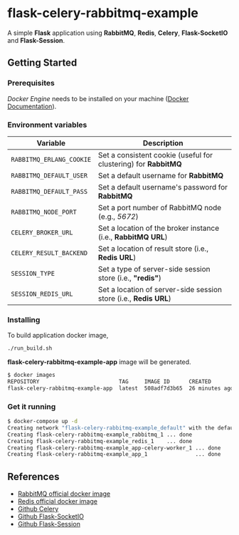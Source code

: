 # flask-celery-rabbitmq-example

A simple **Flask** application using **RabbitMQ**, **Redis**, **Celery**, **Flask-SocketIO** and **Flask-Session**.

## Getting Started

### Prerequisites

*Docker Engine* needs to be installed on your machine ([Docker Documentation](https://docs.docker.com/)).

### Environment variables

| Variable                 | Description                                                               |
| ------------------------ | ------------------------------------------------------------------------- |
| `RABBITMQ_ERLANG_COOKIE` | Set a consistent cookie (useful for clustering) for **RabbitMQ**          |
| `RABBITMQ_DEFAULT_USER`  | Set a default username for **RabbitMQ**                                   |
| `RABBITMQ_DEFAULT_PASS`  | Set a default username's password for **RabbitMQ**                        |
| `RABBITMQ_NODE_PORT`     | Set a port number of RabbitMQ node (e.g., *5672*)                         |
| `CELERY_BROKER_URL`      | Set a location of the broker instance (i.e., **RabbitMQ URL**)            |
| `CELERY_RESULT_BACKEND`  | Set a location of result store (i.e., **Redis URL**)                      |
| `SESSION_TYPE`           | Set a type of server-side session store (i.e., **"redis"**)               |
| `SESSION_REDIS_URL`      | Set a location of server-side session store (i.e., **Redis URL**)         |

### Installing

To build application docker image,

```bash
./run_build.sh
```

**flask-celery-rabbitmq-example-app** image will be generated.

```bash
$ docker images
REPOSITORY                         TAG     IMAGE ID      CREATED         SIZE
flask-celery-rabbitmq-example-app  latest  508adf7d3b65  26 minutes ago  331MB
```

### Get it running

```bash
$ docker-compose up -d
Creating network "flask-celery-rabbitmq-example_default" with the default driver
Creating flask-celery-rabbitmq-example_rabbitmq_1 ... done
Creating flask-celery-rabbitmq-example_redis_1    ... done
Creating flask-celery-rabbitmq-example_app-celery-worker_1 ... done
Creating flask-celery-rabbitmq-example_app_1               ... done
```

## References

* [RabbitMQ official docker image](https://hub.docker.com/_/rabbitmq)
* [Redis official docker image](https://hub.docker.com/_/redis)
* [Github Celery](https://github.com/celery/celery)
* [Github Flask-SocketIO](https://github.com/miguelgrinberg/Flask-SocketIO)
* [Github Flask-Session](https://github.com/fengsp/flask-session)
